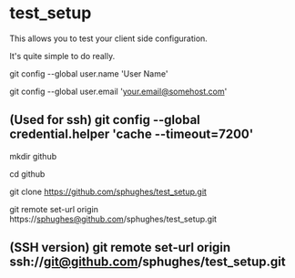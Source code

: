 test_setup
==========

This allows you to test your client side configuration.

It's quite  simple to do really.

git config --global user.name 'User Name'

git config --global user.email 'your.email@somehost.com'

##  (Used for ssh) git config --global credential.helper 'cache --timeout=7200'

mkdir github

cd github

git clone https://github.com/sphughes/test_setup.git

git remote set-url origin https://sphughes@github.com/sphughes/test_setup.git

## (SSH version) git remote set-url origin ssh://git@github.com/sphughes/test_setup.git


